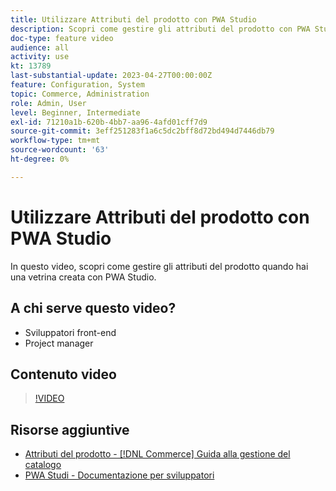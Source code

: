 ```yaml
---
title: Utilizzare Attributi del prodotto con PWA Studio
description: Scopri come gestire gli attributi del prodotto con PWA Studio.
doc-type: feature video
audience: all
activity: use
kt: 13789
last-substantial-update: 2023-04-27T00:00:00Z
feature: Configuration, System
topic: Commerce, Administration
role: Admin, User
level: Beginner, Intermediate
exl-id: 71210a1b-620b-4bb7-aa96-4afd01cff7d9
source-git-commit: 3eff251283f1a6c5dc2bff8d72bd494d7446db79
workflow-type: tm+mt
source-wordcount: '63'
ht-degree: 0%

---
```


# Utilizzare Attributi del prodotto con PWA Studio

In questo video, scopri come gestire gli attributi del prodotto quando hai una vetrina creata con PWA Studio.

## A chi serve questo video?

- Sviluppatori front-end
- Project manager

## Contenuto video

>[!VIDEO](https://video.tv.adobe.com/v/343788?quality=12&learn=on)

## Risorse aggiuntive

- [Attributi del prodotto - [!DNL Commerce] Guida alla gestione del catalogo](https://experienceleague.adobe.com/docs/commerce-admin/catalog/product-attributes/product-attributes.html?lang=it)
- [PWA Studi - Documentazione per sviluppatori](https://developer.adobe.com/commerce/pwa-studio/)
